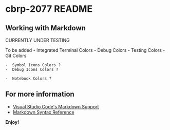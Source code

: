 # cbrp-2077 README

## Working with Markdown

CURRENTLY UNDER TESTING

To be added
    -  Integrated Terminal Colors
    -  Debug Colors
    -  Testing Colors
    -  Git Colors

    -  Symbol Icons Colors ?
    -  Debug Icons Colors ?

    -  Notebook Colors ?

## For more information

* [Visual Studio Code's Markdown Support](http://code.visualstudio.com/docs/languages/markdown)
* [Markdown Syntax Reference](https://help.github.com/articles/markdown-basics/)

**Enjoy!**
